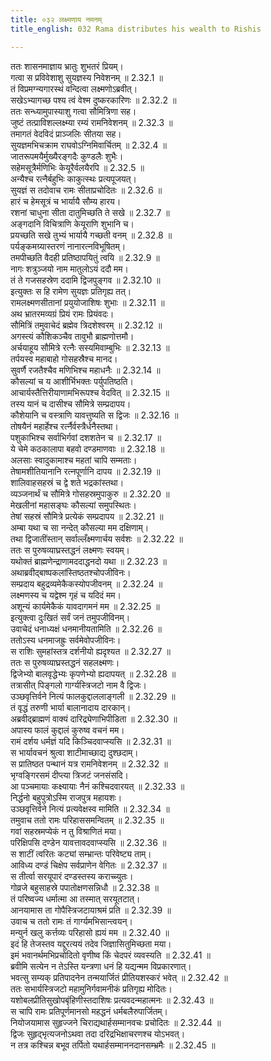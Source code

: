 ```yaml
---
title: ०३२ लक्ष्मणाय नमनम्
title_english: 032 Rama distributes his wealth to Rishis

---
```

<div class="audioEmbed"  caption="श्रीराम-हरिसीताराममूर्ति-घनपाठिभ्यां वचनम्" src="https://archive.org/download/Ramayana-recitation-Sriram-harisItArAmamUrti-Ghanapaati-v2/Kanda_2/Kanda_2_AYK-032-Lakshmanaaya_Mamathihi.mp3"></div>

  
ततः शासनमाज्ञाय भ्रातुः शुभतरं प्रियम्।  
गत्वा स प्रविवेशाशु सुयज्ञस्य निवेशनम् ॥ 2.32.1 ॥   
तं विप्रमग्न्यगारस्थं वन्दित्वा लक्ष्मणोऽब्रवीत्।  
सखेऽभ्यागच्छ पश्य त्वं वेश्म दुष्करकारिणः ॥ 2.32.2 ॥   
ततः सन्ध्यामुपास्याशु गत्वा सौमित्रिणा सह।  
जुष्टं तत्प्राविशल्लक्ष्म्या रम्यं रामनिवेशनम् ॥ 2.32.3 ॥   
तमागतं वेदविदं प्राञ्जलिः सीतया सह।  
सुयज्ञमभिचक्राम राघवोऽग्निमिवार्चितम् ॥ 2.32.4 ॥   
जातरूपमयैर्मुख्यैरङ्गदैः कुण्डलैः शुभैः।  
सहेमसूत्रैर्मणिभिः केयूरैर्वलयैरपि ॥ 2.32.5 ॥   
अन्यैश्च रत्नैर्बहुभिः काकुत्स्थः प्रत्यपूजयत्।  
सुयज्ञं स तदोवाच रामः सीताप्रचोदितः ॥ 2.32.6 ॥   
हारं च हेमसूत्रं च भार्यायै सौम्य हारय।  
रशनां चाधुना सीता दातुमिच्छति ते सखे ॥ 2.32.7 ॥   
अङ्गदानि विचित्राणि केयूराणि शुभानि च।  
प्रयच्छति सखे तुभ्यं भार्यायै गच्छती वनम् ॥ 2.32.8 ॥   
पर्यङ्कमग्र्यास्तरणं नानारत्नविभूषितम्।  
तमपीच्छति वैदही प्रतिष्ठापयितुं त्वयि ॥ 2.32.9 ॥   
नागः शत्रुञ्जयो नाम मातुलोऽयं ददौ मम।  
तं ते गजसहस्रेण ददामि द्विजपुङ्गव ॥ 2.32.10 ॥   
इत्युक्तः स हि रामेण सुयज्ञः प्रतिगृह्य तत्।  
रामलक्ष्मणसीतानां प्रयुयोजाशिषः शुभाः ॥ 2.32.11 ॥   
अथ भ्रातरमव्यग्रं प्रियं रामः प्रियंवदः।  
सौमित्रिं तमुवाचेदं ब्रह्मेव त्रिदशेश्वरम् ॥ 2.32.12 ॥   
अगस्त्यं कौशिकञ्चैव तावुभौ ब्राह्मणोत्तमौ।  
अर्चयाहूय सौमित्रे रत्नैः सस्यमिवाम्बुभिः ॥ 2.32.13 ॥   
तर्पयस्व महाबाहो गोसहस्रैश्च मानद।  
सुवर्णै रजतैश्चैव मणिभिश्च महाधनैः ॥ 2.32.14 ॥   
कौसल्यां च य आशीर्भिभक्तः पर्युपतिष्ठति।  
आचार्यस्तैत्तिरीयाणामभिरूपश्च वेदवित् ॥ 2.32.15 ॥   
तस्य यानं च दासीश्च सौमित्रे सम्प्रदापय।  
कौशेयानि च वस्त्राणि यावत्तुष्यति स द्विजः ॥ 2.32.16 ॥   
तोषयैनं महार्हेश्च रर्त्नैर्वस्त्रैर्धनैस्तथा।  
पशुकाभिश्च सर्वाभिर्गवां दशशतेन च ॥ 2.32.17 ॥   
ये चेमे कठकालापा बहवो दण्डमाणवाः ॥ 2.32.18 ॥   
अलसाः स्वादुकामाश्च महतां चापि सम्मताः।  
तेषामशीतियानानि रत्नपूर्णानि दापय ॥ 2.32.19 ॥   
शालिवाहसहस्रं च द्वे शते भद्रकांस्तथा।  
व्यञ्जनार्थं च सौमित्रे गोसहस्रमुपाकुरु ॥ 2.32.20 ॥   
मेखलीनां महासङ्घः कौसल्यां समुपस्थितः।  
तेषां सहस्रं सौमित्रे प्रत्येकं सम्प्रदापय ॥ 2.32.21 ॥   
अम्बा यथा च सा नन्देत् कौसल्या मम दक्षिणाम्।  
तथा द्विजातींस्तान् सर्वाल्लँक्ष्मणार्चय सर्वशः ॥ 2.32.22 ॥   
ततः स पुरुषव्याघ्रस्तद्धनं लक्ष्मणः स्वयम्।  
यथोक्तं ब्राह्मणेन्द्राणामददाद्धनदो यथा ॥ 2.32.23 ॥   
अथाब्रवीद्बाष्पकलांस्तिष्ठतश्चोपजीविनः।  
सम्प्रदाय बहुद्रव्यमेकैकस्योपजीवनम् ॥ 2.32.24 ॥   
लक्ष्मणस्य च यद्वेश्म गृहं च यदिदं मम।  
अशून्यं कार्यमेकैकं यावदागमनं मम ॥ 2.32.25 ॥   
इत्युक्त्वा दुःखितं सर्वं जनं तमुपजीविनम्।  
उवाचेदं धनाध्यक्षं धनमानीयतामिति ॥ 2.32.26 ॥   
ततोऽस्य धनमाजह्रुः सर्वमेवोपजीविनः।  
स राशिः सुमहांस्तत्र दर्शनीयो ह्यदृश्यत ॥ 2.32.27 ॥   
ततः स पुरुषव्याघ्रस्तद्धनं सहलक्ष्मणः।  
द्विजेभ्यो बालवृद्धेभ्यः कृपणेभ्यो ह्यदापयत् ॥ 2.32.28 ॥   
तत्रासीत् पिङ्गलो गार्ग्यस्त्रिजटो नाम वै द्विजः।  
उञ्छवृत्तिर्वने नित्यं फालकुद्दाललाङ्गली ॥ 2.32.29 ॥   
तं वृद्धं तरुणी भार्या बालानादाय दारकान्।  
अब्रवीद्ब्राह्मणं वाक्यं दारिद्र्येणाभिपीडिता ॥ 2.32.30 ॥   
अपास्य फालं कुद्दालं कुरुष्व वचनं मम।  
रामं दर्शय धर्मज्ञं यदि किञ्चिदवाप्स्यसि ॥ 2.32.31 ॥   
स भार्यावचनं श्रुत्वा शाटीमाच्छाद्य दुश्छदाम्।  
स प्रातिष्ठत पन्थानं यत्र रामनिवेशनम् ॥ 2.32.32 ॥   
भृग्वङ्गिरसमं दीप्त्या त्रिजटं जनसंसदि।  
आ पञ्चमायाः कक्ष्यायाः नैनं कश्चिदवारयत् ॥ 2.32.33 ॥   
निर्द्धनो बहुपुत्रोऽस्मि राजपुत्र महायशः।  
उञ्छवृत्तिर्वने नित्यं प्रत्यवेक्षस्व मामिति ॥ 2.32.34 ॥   
तमुवाच ततो रामः परिहाससमन्वितम् ॥ 2.32.35 ॥   
गवां सहस्रमप्येकं न तु विश्राणितं मया।  
परिक्षिपसि दण्डेन यावत्तावदवाप्स्यसि ॥ 2.32.36 ॥   
स शाटीं त्वरितः कट्यां सम्भ्रान्तः परिवेष्ट्य ताम्।  
आविध्य दण्डं चिक्षेप सर्वप्राणेन वेगितः ॥ 2.32.37 ॥   
स तीर्त्वा सरयूपारं दण्डस्तस्य कराच्च्युतः।  
गोव्रजे बहुसाहस्रे पपातोक्षणसन्निधौ ॥ 2.32.38 ॥   
तं परिष्वज्य धर्मात्मा आ तस्मात् सरयूतटात्।  
आनयामास ता गोपैस्त्रिजटायाश्रमं प्रति ॥ 2.32.39 ॥   
उवाच च ततो रामः तं गार्ग्यमभिसान्त्वयन्।  
मन्युर्न खलु कर्त्तव्यः परिहासो ह्ययं मम ॥ 2.32.40 ॥   
इदं हि तेजस्तव यद्दुरत्ययं तदेव जिज्ञासितुमिच्छता मया।  
इमं भवानर्थमभिप्रचोदितो वृणीष्व किं चेदपरं व्यवस्यति ॥ 2.32.41 ॥   
ब्रवीमि सत्येन न तेऽस्ति यन्त्रणा धनं हि यद्यन्मम विप्रकारणात्।  
भवत्सु सम्यक् प्रतिपादनेन तन्मयार्जितं प्रीतियशस्करं भवेत् ॥ 2.32.42 ॥   
ततः सभार्यस्त्रिजटो महामुनिर्गवामनीकं प्रतिगृह्य मोदितः।  
यशोबलप्रीतिसुखोपबृंहिणीस्तदाशिषः प्रत्यवदन्महात्मनः ॥ 2.32.43 ॥   
स चापि रामः प्रतिपूर्णमानसो महद्धनं धर्मबलैरुपार्जितम्।  
नियोजयामास सुहृज्जने चिराद्यथार्हसम्मानवचः प्रचोदितः ॥ 2.32.44 ॥   
द्विजः सुहृद्भृत्यजनोऽथवा तदा दरिद्रभिक्षाचरणश्च योऽभवत्।  
न तत्र कश्चिन्न बभूव तर्पितो यथार्हसम्माननदानसम्भ्रमैः ॥ 2.32.45 ॥   